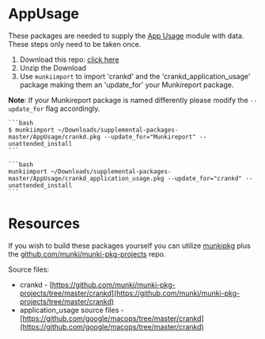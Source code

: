 # AppUsage

These packages are needed to supply the [App Usage](https://github.com/munkireport/munkireport-php/tree/master/app/modules/appusage/README.md) module with data. These steps only need to be taken once.

1. Download this repo: [click here](https://github.com/munkireport/supplemental-packages/archive/master.zip)
1. Unzip the Download
1. Use `munkiimport` to import 'crankd' and the 'crankd_application_usage' package making them an 'update_for' your Munkireport package.

  **Note**: If your Munkireport package is named differently please modify the `--update_for` flag accordingly.

    ```bash
    $ munkiimport ~/Downloads/supplemental-packages-master/AppUsage/crankd.pkg --update_for="Munkireport" --unattended_install
    ```

    ```bash
    munkiimport ~/Downloads/supplemental-packages-master/AppUsage/crankd_application_usage.pkg --update_for="crankd" --unattended_install
    ```


# Resources

If you wish to build these packages yourself you can utilize [munkipkg](https://github.com/munki/munki-pkg) plus the [github.com/munki/munki-pkg-projects](https://github.com/munki/munki-pkg-projects) repo.

Source files:
* crankd - [https://github.com/munki/munki-pkg-projects/tree/master/crankd](https://github.com/munki/munki-pkg-projects/tree/master/crankd)
* application_usage source files - [https://github.com/google/macops/tree/master/crankd](https://github.com/google/macops/tree/master/crankd)
